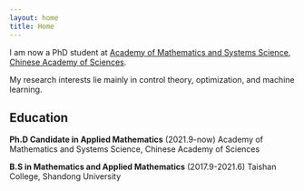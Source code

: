```yaml
---
layout: home
title: Home
---   
```


I am now a PhD student at [Academy of Mathematics and Systems Science](http://www.amss.cas.cn/), [Chinese Academy of Sciences](https://english.cas.cn/).
             

My research interests lie mainly in control theory, optimization, and machine learning.
        
        
## Education

**Ph.D Candidate in Applied Mathematics** (2021.9-now)
Academy of Mathematics and Systems Science, Chinese Academy of Sciences

**B.S in Mathematics and Applied Mathematics** (2017.9-2021.6)
Taishan College, Shandong University
